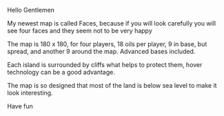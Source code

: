 Hello Gentlemen  

My newest map is called Faces, because if you will look carefully you will see four faces  and they seem not to be very happy  

The map is 180 x 180, for four players, 18 oils per player, 9 in base, but spread, and another 9 around the map. Advanced bases included.

Each island is surrounded by cliffs what helps to protect them, hover technology can be a good advantage.

The map is so designed that most of the land is below sea level to make it look interesting.

Have fun  
